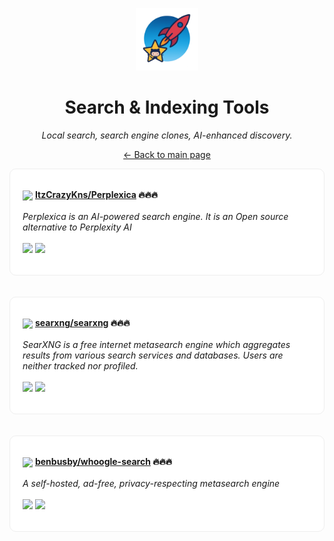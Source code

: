 <p align="center"><img src="../assets/awesome-logo.png" width="100" alt="Awesome Repos"/></p>
<h1 align="center">Search & Indexing Tools</h1>
<p align="center"><i>Local search, search engine clones, AI-enhanced discovery.</i></p>

<p align="center"><a href="../README.md">← Back to main page</a></p>

<div align="left" style="border:1px solid #eee; border-radius:10px; padding:18px 20px; background:#fff;">

<img src="https://avatars.githubusercontent.com/u/95534749?v=4" width="32" style="vertical-align:middle;"/> <strong><a href="https://github.com/ItzCrazyKns/Perplexica">ItzCrazyKns/Perplexica</a> 🔥🔥🔥</strong><br/><br/>
<em>Perplexica is an AI-powered search engine. It is an Open source alternative to Perplexity AI</em><br/><br/>
<span>
<a href="https://github.com/ItzCrazyKns/Perplexica/stargazers"><img src="https://img.shields.io/github/stars/ItzCrazyKns/Perplexica?style=flat-square&labelColor=343b41"></a>
<a href="https://github.com/ItzCrazyKns/Perplexica/network/members"><img src="https://img.shields.io/github/forks/ItzCrazyKns/Perplexica?style=flat-square&labelColor=343b41"></a>
</span>
</div><br><br>

<div align="left" style="border:1px solid #eee; border-radius:10px; padding:18px 20px; background:#fff;">

<img src="https://avatars.githubusercontent.com/u/80454229?v=4" width="32" style="vertical-align:middle;"/> <strong><a href="https://github.com/searxng/searxng">searxng/searxng</a> 🔥🔥🔥</strong><br/><br/>
<em>SearXNG is a free internet metasearch engine which aggregates results from various search services and databases. Users are neither tracked nor profiled.</em><br/><br/>
<span>
<a href="https://github.com/searxng/searxng/stargazers"><img src="https://img.shields.io/github/stars/searxng/searxng?style=flat-square&labelColor=343b41"></a>
<a href="https://github.com/searxng/searxng/network/members"><img src="https://img.shields.io/github/forks/searxng/searxng?style=flat-square&labelColor=343b41"></a>
</span>
</div><br><br>

<div align="left" style="border:1px solid #eee; border-radius:10px; padding:18px 20px; background:#fff;">

<img src="https://avatars.githubusercontent.com/u/33362396?v=4" width="32" style="vertical-align:middle;"/> <strong><a href="https://github.com/benbusby/whoogle-search">benbusby/whoogle-search</a> 🔥🔥🔥</strong><br/><br/>
<em>A self-hosted, ad-free, privacy-respecting metasearch engine</em><br/><br/>
<span>
<a href="https://github.com/benbusby/whoogle-search/stargazers"><img src="https://img.shields.io/github/stars/benbusby/whoogle-search?style=flat-square&labelColor=343b41"></a>
<a href="https://github.com/benbusby/whoogle-search/network/members"><img src="https://img.shields.io/github/forks/benbusby/whoogle-search?style=flat-square&labelColor=343b41"></a>
</span>
</div><br><br>

